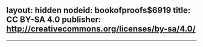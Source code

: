layout: hidden
nodeid: bookofproofs$6919
title: CC BY-SA 4.0
publisher: http://creativecommons.org/licenses/by-sa/4.0/
---
---
